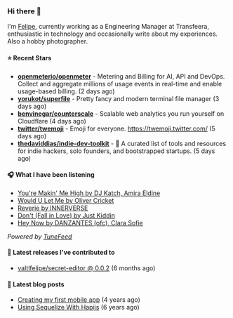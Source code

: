 ### Hi there 👋

I'm [Felipe](https://felipevm.com), currently working as a Engineering Manager at Transfeera, enthusiastic in technology and occasionally write about my experiences. Also a hobby photographer.

#### ⭐ Recent Stars
- **[openmeterio/openmeter](https://github.com/openmeterio/openmeter)** - Metering and Billing for AI, API and DevOps. Collect and aggregate millions of usage events in real-time and enable usage-based billing. (2 days ago)
- **[yorukot/superfile](https://github.com/yorukot/superfile)** - Pretty fancy and modern terminal file manager (3 days ago)
- **[benvinegar/counterscale](https://github.com/benvinegar/counterscale)** - Scalable web analytics you run yourself on Cloudflare (4 days ago)
- **[twitter/twemoji](https://github.com/twitter/twemoji)** - Emoji for everyone. https://twemoji.twitter.com/ (5 days ago)
- **[thedaviddias/indie-dev-toolkit](https://github.com/thedaviddias/indie-dev-toolkit)** - 🚀 A curated list of tools and resources for indie hackers, solo founders, and bootstrapped startups. (5 days ago)

#### 🎧 What I have been listening
- [You&#39;re Makin&#39; Me High by DJ Katch, Amira Eldine](https://open.spotify.com/track/5iP6VWh8goBkJcXBMQSejA)
- [Would U Let Me by Oliver Cricket](https://open.spotify.com/track/37qIRuKZvSQTYqMAJoXFmm)
- [Reverie by INNERVERSE](https://open.spotify.com/track/64fXwFNr6wKQLAjFTYDvbe)
- [Don&#39;t (Fall in Love) by Just Kiddin](https://open.spotify.com/track/6hcC7pHXDSS5ybqWb7YN2z)
- [Hey Now by DANZANTES (ofc), Clara Sofie](https://open.spotify.com/track/3uDHf0RPmMWehor8srROit)

_Powered by [TuneFeed](https://tunefeed.app?ref=valtlfelipe-gh-profile)_ 

#### 🚀 Latest releases I've contributed to


- [valtlfelipe/secret-editor @ 0.0.2](https://github.com/valtlfelipe/secret-editor/releases/tag/0.0.2) (6 months ago)

#### 📄 Latest blog posts
- [Creating my first mobile app](https://felipevm.com/posts/creating-my-first-mobile-app/) (4 years ago)
- [Using Sequelize With Hapijs](https://felipevm.com/posts/using-sequelize-with-hapijs/) (6 years ago)
